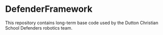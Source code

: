 # DefenderFramework

This repository contains long-term base code used by the Dutton Christian School Defenders robotics team.